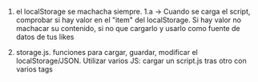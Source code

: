1. el localStorage se machacha siempre.
1.a -> Cuando se carga el script, comprobar si hay valor en el "item" del localStorage. Si hay
valor no machacar su contenido, si no que cargarlo y usarlo como fuente de datos de tus likes

2. storage.js. funciones para cargar, guardar, modificar el localStorage/JSON.
Utilizar varios JS: cargar un script.js tras otro con varios tags <script> lo haces
todo en el HTML. investiga si ES6, ES7 permite incluir JS desde otro JS. Mínimo: usar funciones
dentro del mismo script.js para cargar, salvar, modificar el localStorage/son

3. Función updateScore(id, "plus", "minus") para que actualice el score del cardId 'id'
